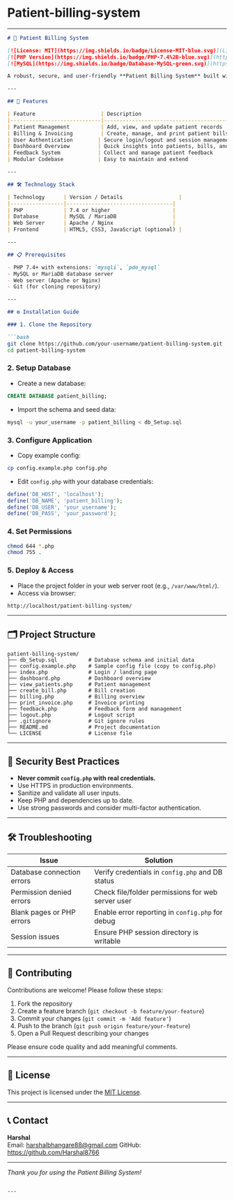 # Patient-billing-system


---

```markdown
# 🏥 Patient Billing System

[![License: MIT](https://img.shields.io/badge/License-MIT-blue.svg)](LICENSE)  
[![PHP Version](https://img.shields.io/badge/PHP-7.4%2B-blue.svg)](https://www.php.net/)  
[![MySQL](https://img.shields.io/badge/Database-MySQL-green.svg)](https://www.mysql.com/)

A robust, secure, and user-friendly **Patient Billing System** built with PHP and MySQL to streamline patient management, billing, and invoicing for healthcare providers.

---

## 🚀 Features

| Feature                     | Description                                      |
|-----------------------------|------------------------------------------------|
| Patient Management          | Add, view, and update patient records           |
| Billing & Invoicing         | Create, manage, and print patient bills         |
| User Authentication        | Secure login/logout and session management       |
| Dashboard Overview         | Quick insights into patients, bills, and feedback |
| Feedback System            | Collect and manage patient feedback              |
| Modular Codebase           | Easy to maintain and extend                       |

---

## 🛠️ Technology Stack

| Technology      | Version / Details                  |
|-----------------|----------------------------------|
| PHP             | 7.4 or higher                    |
| Database        | MySQL / MariaDB                  |
| Web Server      | Apache / Nginx                   |
| Frontend        | HTML5, CSS3, JavaScript (optional) |

---

## 📋 Prerequisites

- PHP 7.4+ with extensions: `mysqli`, `pdo_mysql`
- MySQL or MariaDB database server
- Web server (Apache or Nginx)
- Git (for cloning repository)

---

## ⚙️ Installation Guide

### 1. Clone the Repository

```bash
git clone https://github.com/your-username/patient-billing-system.git
cd patient-billing-system
```

### 2. Setup Database

- Create a new database:

```sql
CREATE DATABASE patient_billing;
```

- Import the schema and seed data:

```bash
mysql -u your_username -p patient_billing < db_Setup.sql
```

### 3. Configure Application

- Copy example config:

```bash
cp config.example.php config.php
```

- Edit `config.php` with your database credentials:

```php
define('DB_HOST', 'localhost');
define('DB_NAME', 'patient_billing');
define('DB_USER', 'your_username');
define('DB_PASS', 'your_password');
```

### 4. Set Permissions

```bash
chmod 644 *.php
chmod 755 .
```

### 5. Deploy & Access

- Place the project folder in your web server root (e.g., `/var/www/html/`).
- Access via browser:

```
http://localhost/patient-billing-system/
```

---

## 🗂️ Project Structure

```
patient-billing-system/
├── db_Setup.sql          # Database schema and initial data
├── config.example.php    # Sample config file (copy to config.php)
├── index.php             # Login / landing page
├── dashboard.php         # Dashboard overview
├── view_patients.php     # Patient management
├── create_bill.php       # Bill creation
├── billing.php           # Billing overview
├── print_invoice.php     # Invoice printing
├── feedback.php          # Feedback form and management
├── logout.php            # Logout script
├── .gitignore            # Git ignore rules
├── README.md             # Project documentation
└── LICENSE               # License file
```

---

## 🔐 Security Best Practices

- **Never commit `config.php` with real credentials.**
- Use HTTPS in production environments.
- Sanitize and validate all user inputs.
- Keep PHP and dependencies up to date.
- Use strong passwords and consider multi-factor authentication.

---

## 🛠️ Troubleshooting

| Issue                      | Solution                                         |
|----------------------------|-------------------------------------------------|
| Database connection errors  | Verify credentials in `config.php` and DB status |
| Permission denied errors    | Check file/folder permissions for web server user |
| Blank pages or PHP errors   | Enable error reporting in `config.php` for debug |
| Session issues             | Ensure PHP session directory is writable         |

---

## 🤝 Contributing

Contributions are welcome! Please follow these steps:

1. Fork the repository  
2. Create a feature branch (`git checkout -b feature/your-feature`)  
3. Commit your changes (`git commit -m 'Add feature'`)  
4. Push to the branch (`git push origin feature/your-feature`)  
5. Open a Pull Request describing your changes  

Please ensure code quality and add meaningful comments.

---

## 📄 License

This project is licensed under the [MIT License](LICENSE).

---

## 📞 Contact

**Harshal**  
Email: harshalbhangare88@gmail.com 
GitHub: https://github.com/Harshal8766

---

*Thank you for using the Patient Billing System!*
```

---